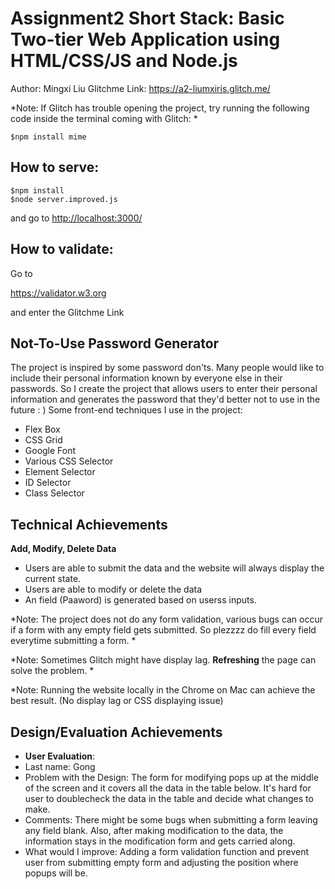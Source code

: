 # Assignment2  Short Stack: Basic Two-tier Web Application using HTML/CSS/JS and Node.js 

Author: Mingxi Liu
Glitchme Link: https://a2-liumxiris.glitch.me/

*Note: If Glitch has trouble opening the project, try running the following code inside the terminal coming with Glitch: *

```
$npm install mime
```
## How to serve:
```
$npm install
$node server.improved.js
```
and go to <http://localhost:3000/>
## How to validate:
Go to 

<https://validator.w3.org>

and enter the Glitchme Link
## Not-To-Use Password Generator
The project is inspired by some password don'ts. Many people would like to include their personal information known by everyone else in their passwords. So I create the project that allows users to enter their personal information and generates the password that they'd better not to use in the future : )
Some front-end techniques I use in the project:
- Flex Box
- CSS Grid
- Google Font
- Various CSS Selector 
 - Element Selector
 - ID Selector
 - Class Selector

## Technical Achievements
**Add, Modify, Delete Data**
- Users are able to submit the data and the website will always display the current state.
- Users are able to modify or delete the data
- An field (Paaword) is generated based on userss inputs. 

*Note: The project does not do any form validation, various bugs can occur if a form with any empty field gets submitted. So plezzzz do fill every field everytime submitting a form. *

*Note: Sometimes Glitch might have display lag. **Refreshing** the page  can solve the problem. *

*Note: Running the website locally in the Chrome on Mac can achieve the best result. (No display lag or CSS displaying  issue)

## Design/Evaluation Achievements
- **User Evaluation**:
 - Last name: Gong
 - Problem with the Design: The form for modifying pops up at the middle of the screen and it covers all the data in the table below. It's hard for user to doublecheck the data in the table and decide what changes to make. 
 - Comments: There might be some bugs when submitting a form leaving any field blank. Also, after making modification to the data, the information stays in the modification form and gets carried along.
 - What would I improve: Adding a form validation function and prevent user from submitting empty form and adjusting the position where popups will be. 